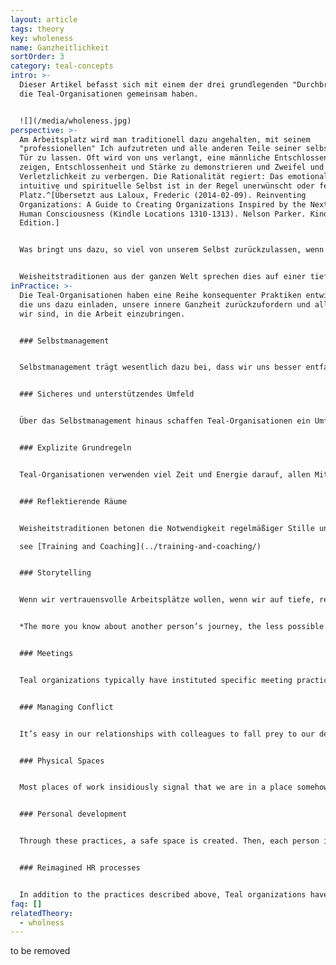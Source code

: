 ```yaml
---
layout: article
tags: theory
key: wholeness
name: Ganzheitlichkeit
sortOrder: 3
category: teal-concepts
intro: >-
  Dieser Artikel befasst sich mit einem der drei grundlegenden "Durchbrüchen",
  die Teal-Organisationen gemeinsam haben.


  ![](/media/wholeness.jpg)
perspective: >-
  Am Arbeitsplatz wird man traditionell dazu angehalten, mit seinem
  "professionellen" Ich aufzutreten und alle anderen Teile seiner selbst an der
  Tür zu lassen. Oft wird von uns verlangt, eine männliche Entschlossenheit zu
  zeigen, Entschlossenheit und Stärke zu demonstrieren und Zweifel und
  Verletzlichkeit zu verbergen. Die Rationalität regiert: Das emotionale,
  intuitive und spirituelle Selbst ist in der Regel unerwünscht oder fehl am
  Platz.^[Übersetzt aus Laloux, Frederic (2014-02-09). Reinventing
  Organizations: A Guide to Creating Organizations Inspired by the Next Stage of
  Human Consciousness (Kindle Locations 1310-1313). Nelson Parker. Kindle
  Edition.]


  Was bringt uns dazu, so viel von unserem Selbst zurückzulassen, wenn wir zur Arbeit gehen? Es ist eine Verschwörung von Ängsten im Spiel, die sowohl die Mitarbeiter als auch ihre Unternehmen betrifft. Die Unternehmen befürchten, dass sich die Dinge schnell in Wohlgefallen auflösen würden, wenn die Mitarbeiter ihre ganze Persönlichkeit mit zur Arbeit bringen würden - ihre Launen, Macken und Wochenendklamotten. Armeen wissen seit langem, dass Menschen, denen man das Gefühl gibt, austauschbar zu sein, viel leichter zu kontrollieren sind. Die Arbeitnehmer ihrerseits befürchten, dass sie, wenn sie mit allem, was sie sind, auftauchen, ihr Selbstverständnis der Kritik und dem Spott aussetzen und als seltsam und fehl am Platz erscheinen könnten. Es wird als viel besser erachtet, auf Nummer sicher zu gehen und das eigene Ich hinter einer professionellen Maske zu verstecken.


  Weisheitstraditionen aus der ganzen Welt sprechen dies auf einer tieferen Ebene an: Im Grunde sind wir alle zutiefst miteinander verbunden und Teil eines Ganzen, aber diese Wahrheit haben wir vergessen. Wir werden in die Trennung hineingeboren und so erzogen, dass wir uns von unserer tieferen Natur, aber auch von den Menschen und dem Leben um uns herum getrennt fühlen. Unsere tiefste Berufung im Leben, so sagen uns diese Traditionen, besteht darin, die Ganzheit zurückzugewinnen, in uns selbst und in unserer Verbindung mit der Außenwelt. Diese spirituelle Erkenntnis inspiriert den zweiten Durchbruch von Teal-Organisationen: einen Raum zu schaffen, der uns auf unserer Reise zur Ganzheit unterstützt. Außergewöhnliche Dinge beginnen zu geschehen, wenn wir es wagen, alles, was wir sind, in die Arbeit einzubringen. Jedes Mal, wenn wir einen Teil von uns zurücklassen, schneiden wir uns von einem Teil unseres Potenzials, unserer Kreativität und Energie ab. Kein Wunder, dass sich viele Arbeitsplätze irgendwie leblos anfühlen. In der Ganzheit sind wir voller Leben. Wir entdecken mit Erstaunen, wie viel mehr Leben in uns steckt, als wir uns je vorstellen konnten. In unseren Beziehungen zu den Kollegen verschwindet vieles von dem, was den Arbeitsplatz unangenehm und ineffizient machte; die Arbeit wird zu einem Vehikel, in dem wir uns gegenseitig helfen, unsere innere Größe zu offenbaren und unsere Berufung zu verwirklichen.^[Übersetzt aus Laloux, Frederic (2014-02-09). Reinventing Organizations: A Guide to Creating Organizations Inspired by the Next Stage of Human Consciousness (Kindle Locations 3128-3143). Nelson Parker. Kindle Edition.]
inPractice: >-
  Die Teal-Organisationen haben eine Reihe konsequenter Praktiken entwickelt,
  die uns dazu einladen, unsere innere Ganzheit zurückzufordern und alles, was
  wir sind, in die Arbeit einzubringen.


  ### Selbstmanagement


  Selbstmanagement trägt wesentlich dazu bei, dass wir uns besser entfalten können. Ohne knappe Beförderungen, um die man kämpfen muss, ohne Chefs, die man zufrieden stellen muss, und ohne Gegnerinnen, die man zur Seite drängen muss, wird ein Großteil des politischen Gifts aus den Organisationen herausgezogen. Ohne eine Chefin, die uns über die Schulter schaut, ohne Mitarbeiter, die wir in Schach halten müssen, und ohne Kolleginnen, die zu Konkurrentinnen werden könnten, können wir uns endlich entspannt zurücklehnen und uns einfach auf die Arbeit konzentrieren, die wir tun wollen.^\[Übersetzt aus Laloux, Frederic (2014-02-09). Reinventing Organizations: A Guide to Creating Organizations Inspired by the Next Stage of Human Consciousness (Kindle Locations 3144-3147). Nelson Parker. Kindle Edition.]


  ### Sicheres und unterstützendes Umfeld


  Über das Selbstmanagement hinaus schaffen Teal-Organisationen ein Umfeld, in dem Menschen sich gegenseitig in ihrer inneren Arbeit unterstützen, während sie die äußere Arbeit der Organisation erledigen. Teal-Organisationen erkennen, dass jedes Mal, wenn unsere Ängste ausgelöst werden, eine Gelegenheit ist, zu lernen und zu mehr Ganzheitlichkeit zu wachsen, indem wir Aspekte von uns selbst zurückfordern, die wir vernachlässigt oder in den Schatten gedrängt haben. Sie sind der Meinung, dass wir sichere und fürsorgliche Räume am Arbeitsplatz schaffen müssen, wenn wir uns mit unserem ganzen Wesen zeigen wollen, einschließlich der schüchternen inneren Stimme der Seele. Wir müssen lernen, die subtilen Wege, auf denen unsere Worte und Handlungen die Sicherheit und das Vertrauen in einer Gemeinschaft von Kollegen untergraben, zu erkennen und achtsam zu sein.^\[Übersetzt aus Laloux, Frederic (2014-02-09). Reinventing Organizations: A Guide to Creating Organizations Inspired by the Next Stage of Human Consciousness (Kindle Locations 3176-3226). Nelson Parker. Kindle Edition.]


  ### Explizite Grundregeln


  Teal-Organisationen verwenden viel Zeit und Energie darauf, allen Mitarbeitern Grundregeln zu vermitteln, die eine gesunde und produktive Zusammenarbeit fördern. Viele halten diese Grundregeln schließlich in einem Dokument fest. RHD hat seine detaillierte *Bill of Rights and Responsibilities*; Morning Star seine Dokumente namens *Organizational Vision, Colleague Principles* und *Statement of General Business Philosophy*; FAVI hat seine *Fiches* und Holacracy seine *Constitution*. Diese Dokumente bieten eine Vision für einen sicheren und produktiven Arbeitsplatz. Sie geben den Kollegen ein Vokabular an die Hand, um über gesunde Beziehungen zu diskutieren, und sie ziehen Linien, die empfehlenswerte von inakzeptablen Verhaltensweisen trennen.^\[Übersetzt aus Laloux, Frederic (2014-02-09). Reinventing Organizations: A Guide to Creating Organizations Inspired by the Next Stage of Human Consciousness (Kindle Locations 3358-3362). Nelson Parker. Kindle Edition.]


  ### Reflektierende Räume


  Weisheitstraditionen betonen die Notwendigkeit regelmäßiger Stille und Reflexion, um den Geist zur Ruhe zu bringen und die Wahrheit aus einem tieferen Teil unseres Selbst hervortreten zu lassen. Immer mehr Menschen nehmen kontemplative Praktiken auf - Meditation, Gebet, Yoga, Spaziergänge in der Natur - und integrieren sie in ihren Alltag. Viele Teal-Organisationen haben irgendwo im Büro einen Raum der Stille eingerichtet, und andere haben Meditations- und Yogakurse eingerichtet. Diese Praxis eröffnet Raum für individuelle Reflexion und Achtsamkeit inmitten eines geschäftigen Tages. Einige von ihnen gehen noch einen Schritt weiter: Sie schaffen auch kollektive Momente der Selbstreflexion durch Praktiken wie Gruppencoaching, Teamsupervision, Reflexionen in großen Gruppen und Tage der Stille.^\[Übersetzt aus Laloux, Frederic (2014-02-09). Reinventing Organizations: A Guide to Creating Organizations Inspired by the Next Stage of Human Consciousness (Kindle Locations 3378-3384). Nelson Parker. Kindle Edition.]

  see [Training and Coaching](../training-and-coaching/)


  ### Storytelling


  Wenn wir vertrauensvolle Arbeitsplätze wollen, wenn wir auf tiefe, reichhaltige und bedeutungsvolle Beziehungen hoffen, müssen wir mehr von uns selbst preisgeben. Wenn Teams nicht gut zusammenarbeiten, ist es in vielen Unternehmen in Mode gekommen, zu einer teambildenden Veranstaltung aufzurufen. Ein gemeinsamer Bowlingabend kann eine unterhaltsame Abwechslung von der Arbeit sein, aber solche Aktivitäten sind in der Regel "mehr vom Gleichen": Sie bleiben an der Oberfläche und fördern nicht wirklich das Vertrauen oder die Gemeinschaft auf einer tiefen Ebene. Bei diesen Veranstaltungen fehlt ein wesentliches Element, das wir seit jeher nutzen, um Gemeinschaft aufzubauen und gemeinsame Geschichten zu erzählen: die Praxis des Geschichtenerzählens. Wir haben die Kraft von Geschichten, die uns zusammenbringt, aus den Augen verloren und dabei die gemeinschaftlichen Beziehungen verkümmern und erodieren lassen. Wir müssen die Kraft des Geschichtenerzählens zurückgewinnen, wie uns der Autor Parker Palmer sagt.^\[Übersetzt aus Laloux, Frederic (2014-02-09). Reinventing Organizations: A Guide to Creating Organizations Inspired by the Next Stage of Human Consciousness (Kindle Locations 3486-3495). Nelson Parker. Kindle Edition.]


  *The more you know about another person’s journey, the less possible it is to distrust or dislike that person. Want to know how to build relational trust? Learn more about each other. Learn it through simple questions that can be tucked into the doing of work, creating workplaces that not only employ people but honor the soul in the process.*^\[Parker Palmer, “On the Edge: Have the Courage to Lead with Soul,” Journal for Staff Development, National Staff Development Council, Spring 2008.]


  ### Meetings


  Teal organizations typically have instituted specific meeting practices to help participants keep their egos in check and interact with each other from a place of wholeness. Some are very simple, while others much more elaborate. At Sounds True, every meeting starts with a minute of silence to help people ground themselves in the moment. Many Teal companies start meetings with a round of check-in and finish with a round of check-out.^\[Laloux, Frederic (2014-02-09). Reinventing Organizations: A Guide to Creating Organizations Inspired by the Next Stage of Human Consciousness (Kindle Locations 3573-3577). Nelson Parker. Kindle Edition.] See [Meetings](../meetings/)


  ### Managing Conflict


  It’s easy in our relationships with colleagues to fall prey to our desire to please or to impress, to be liked, or to dominate. We easily intrude on others or let them intrude on us. Our soul knows the right boundaries, and sometimes it tells us we need conflict to set them in the right place. Without conflict, we can be over-accommodating or over-protective, and in both cases, we stop being true to ourselves when interacting with colleagues. Teal organizations have developed specific practices to identify and resolve conflict.^\[Laloux, Frederic (2014-02-09). Reinventing Organizations: A Guide to Creating Organizations Inspired by the Next Stage of Human Consciousness (Kindle Locations 3630-3634). Nelson Parker. Kindle Edition.] See [Conflict resolution](../conflict-resolution/).


  ### Physical Spaces


  Most places of work insidiously signal that we are in a place somehow removed from normal life, and they call us to behave differently than we would in other environments. Teal organizations create physical spaces that invite workers to bring more of themselves to the job. Sounds True welcomes workers’ dogs to the office and installed not just a microwave but a full stove in the kitchen to encourage a sense of community in which people could cook and eat together. At Buurtzorg, nurses are encouraged to decorate their small community offices to make them their own. At FAVI, teams have chosen colors to paint the machines in their area and have decorated the shop floor with posters, plants and aquariums. Many Teal organizations spend significant resources on facilitating workers’ connection with nature so that they can slow down and find a deeper connection with themselves and the world: Sun Hydraulics located all its factories next to a lake; Sounds True defied the convention of fixed windows that would ensure centralized temperature control and opted for more expensive windows that could open to the outside.^[Laloux, Frederic (2014-02-09). Reinventing Organizations: A Guide to Creating Organizations Inspired by the Next Stage of Human Consciousness (Kindle Locations 3692-3707). Nelson Parker. Kindle Edition.]


  ### Personal development


  Through these practices, a safe space is created. Then, each person is responsible to follow his/her own process of self–awareness and personal development. The daily practices that Teal organization offer, such as reflective space, storytelling, meetings without ego and conflict resolution methodologies, are the tools each person has available to define and follow his way. And only in this process of matching such an organizational approach with the individual’s responsibility for self-growth, can self-management and listening to purpose flourish.


  ### Reimagined HR processes


  In addition to the practices described above, Teal organizations have reframed all of the key human resources processes— recruitment, onboarding, training, evaluation, compensation, dismissal— in ways to eliminate fear and feelings of separation and reclaim wholeness. See *Human Resource practices*.
faq: []
relatedTheory:
  - wholness
---
```

to be removed